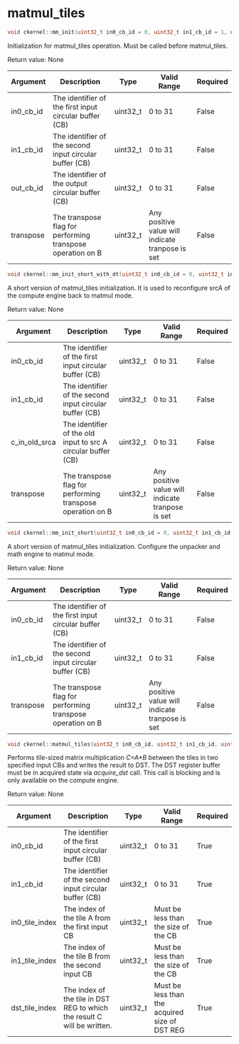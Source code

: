 # matmul_tiles

```cpp
void ckernel::mm_init(uint32_t in0_cb_id = 0, uint32_t in1_cb_id = 1, uint32_t out_cb_id = 16, const uint32_t transpose = 0)
```

Initialization for matmul_tiles operation. Must be called before matmul_tiles.

Return value: None

| Argument      | Description                                                | Type      | Valid Range                                      | Required       |
|---------------|------------------------------------------------------------|-----------|--------------------------------------------------|----------------|
| in0_cb_id     | The identifier of the first input circular buffer (CB)     | uint32_t  | 0 to 31                                          | False          |
| in1_cb_id     | The identifier of the second input circular buffer (CB)    | uint32_t  | 0 to 31                                          | False          |
| out_cb_id     | The identifier of the output circular buffer (CB)          | uint32_t  | 0 to 31                                          | False          |
| transpose     | The transpose flag for performing transpose operation on B | uint32_t  | Any positive value will indicate tranpose is set | False          |

```cpp
void ckernel::mm_init_short_with_dt(uint32_t in0_cb_id = 0, uint32_t in1_cb_id = 1, uint32_t c_in_old_srca = 2, const uint32_t transpose = 0)
```

A short version of matmul_tiles initialization. It is used to reconfigure srcA of the compute engine back to matmul mode.

Return value: None

| Argument      | Description                                                   | Type      | Valid Range                                      | Required       |
|---------------|---------------------------------------------------------------|-----------|--------------------------------------------------|----------------|
| in0_cb_id     | The identifier of the first input circular buffer (CB)        | uint32_t  | 0 to 31                                          | False          |
| in1_cb_id     | The identifier of the second input circular buffer (CB)       | uint32_t  | 0 to 31                                          | False          |
| c_in_old_srca | The identifier of the old input to src A circular buffer (CB) | uint32_t  | 0 to 31                                          | False          |
| transpose     | The transpose flag for performing transpose operation on B    | uint32_t  | Any positive value will indicate tranpose is set | False          |

```cpp
void ckernel::mm_init_short(uint32_t in0_cb_id = 0, uint32_t in1_cb_id = 1, const uint32_t transpose = 0)
```

A short version of matmul_tiles initialization. Configure the unpacker and math engine to matmul mode.

Return value: None

| Argument      | Description                                                | Type      | Valid Range                                      | Required       |
|---------------|------------------------------------------------------------|-----------|--------------------------------------------------|----------------|
| in0_cb_id     | The identifier of the first input circular buffer (CB)     | uint32_t  | 0 to 31                                          | False          |
| in1_cb_id     | The identifier of the second input circular buffer (CB)    | uint32_t  | 0 to 31                                          | False          |
| transpose     | The transpose flag for performing transpose operation on B | uint32_t  | Any positive value will indicate tranpose is set | False          |

```cpp
void ckernel::matmul_tiles(uint32_t in0_cb_id, uint32_t in1_cb_id, uint32_t in0_tile_index, uint32_t in1_tile_index, uint32_t idst, const uint32_t transpose)
```

Performs tile-sized matrix multiplication *C=A\*B* between the tiles in two specified input CBs and writes the result to DST. The DST register buffer must be in acquired state via *acquire_dst* call. This call is blocking and is only available on the compute engine.

Return value: None

| Argument       | Description                                                             | Type      | Valid Range                                    | Required       |
|----------------|-------------------------------------------------------------------------|-----------|------------------------------------------------|----------------|
| in0_cb_id      | The identifier of the first input circular buffer (CB)                  | uint32_t  | 0 to 31                                        | True           |
| in1_cb_id      | The identifier of the second input circular buffer (CB)                 | uint32_t  | 0 to 31                                        | True           |
| in0_tile_index | The index of the tile A from the first input CB                         | uint32_t  | Must be less than the size of the CB           | True           |
| in1_tile_index | The index of the tile B from the second input CB                        | uint32_t  | Must be less than the size of the CB           | True           |
| dst_tile_index | The index of the tile in DST REG to which the result C will be written. | uint32_t  | Must be less than the acquired size of DST REG | True           |
